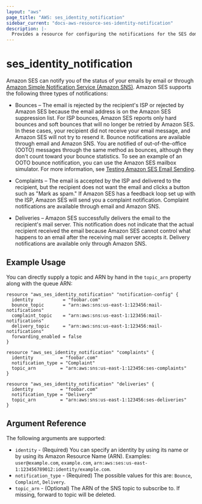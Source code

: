 ```yaml
---
layout: "aws"
page_title: "AWS: ses_identity_notification"
sidebar_current: "docs-aws-resource-ses-identity-notification"
description: |-
  Provides a resource for configuring the notifications for the SES domain
---
```


# ses_identity_notification

Amazon SES can notify you of the status of your emails by email or through [Amazon Simple Notification Service (Amazon SNS)](https://aws.amazon.com/de/sns/). Amazon SES supports the following three types of notifications:

* Bounces – The email is rejected by the recipient's ISP or rejected by Amazon SES because the email address is on the Amazon SES suppression list. For ISP bounces, Amazon SES reports only hard bounces and soft bounces that will no longer be retried by Amazon SES. In these cases, your recipient did not receive your email message, and Amazon SES will not try to resend it. Bounce notifications are available through email and Amazon SNS. You are notified of out-of-the-office (OOTO) messages through the same method as bounces, although they don't count toward your bounce statistics. To see an example of an OOTO bounce notification, you can use the Amazon SES mailbox simulator. For more information, see [Testing Amazon SES Email Sending](https://docs.aws.amazon.com/ses/latest/DeveloperGuide/mailbox-simulator.html).

* Complaints – The email is accepted by the ISP and delivered to the recipient, but the recipient does not want the email and clicks a button such as "Mark as spam." If Amazon SES has a feedback loop set up with the ISP, Amazon SES will send you a complaint notification. Complaint notifications are available through email and Amazon SNS.

* Deliveries – Amazon SES successfully delivers the email to the recipient's mail server. This notification does not indicate that the actual recipient received the email because Amazon SES cannot control what happens to an email after the receiving mail server accepts it. Delivery notifications are available only through Amazon SNS.



## Example Usage

You can directly supply a topic and ARN by hand in the `topic_arn` property along with the queue ARN:

```hcl
resource "aws_ses_identity_notification" "notification-config" {
  identity           = "foobar.com"
  bounce_topic       = "arn:aws:sns:us-east-1:123456:mail-notifications"
  complaint_topic    = "arn:aws:sns:us-east-1:123456:mail-notifications"
  delivery_topic     = "arn:aws:sns:us-east-1:123456:mail-notifications"
  forwarding_enabled = false
}

resource "aws_ses_identity_notification" "complaints" {
  identity          = "foobar.com"
  notification_type = "Complaint"
  topic_arn         = "arn:aws:sns:us-east-1:123456:ses-complaints"
}

resource "aws_ses_identity_notification" "deliveries" {
  identity          = "foobar.com"
  notification_type = "Delivery"
  topic_arn         = "arn:aws:sns:us-east-1:123456:ses-deliveries"
}
```


## Argument Reference

The following arguments are supported:

* `identity` - (Required) You can specify an identity by using its name or by using its Amazon Resource Name (ARN). Examples: `user@example.com`, `example.com`, `arn:aws:ses:us-east-1:123456789012:identity/example.com`.
* `notification_type` - (Required) The possible values for this are: `Bounce`, `Complaint`, `Delivery`.
* `topic_arn` - (Optional) The ARN of the SNS topic to subscribe to. If missing, forward to topic will be deleted.
